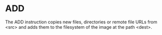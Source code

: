 # ADD
The ADD instruction copies new files, directories or remote file URLs from &lt;src&gt; and adds them to the filesystem of the image at the path &lt;dest&gt;.
